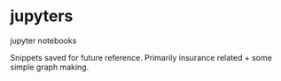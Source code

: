 # jupyters
jupyter notebooks

Snippets saved for future reference. 
Primarily insurance related + some simple graph making. 
